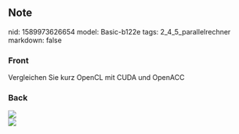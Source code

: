 ## Note
nid: 1589973626654
model: Basic-b122e
tags: 2_4_5_parallelrechner
markdown: false

### Front
Vergleichen Sie kurz OpenCL mit CUDA und OpenACC

### Back
<img src="paste-17e4695a11c6ce11018aea8771ed1932cb2e5898.jpg">
<div><img src=
paste-4f9f41d734643f7abcc1a3851ad93e077bdb5544.jpg></div>
